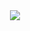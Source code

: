 <div align="center">
  <img src="https://repository-images.githubusercontent.com/478731374/155d5424-d603-458a-bac1-96ad5efade46">
</div>
